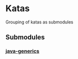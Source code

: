# Katas

Grouping of katas as submodules

## Submodules

### [java-generics](binkley/tw-generics-kata)
